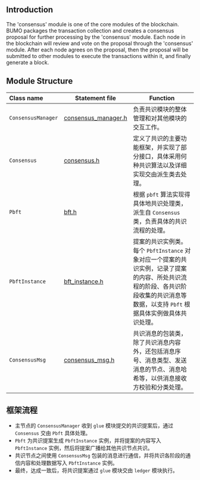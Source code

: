 ## Introduction
The 'consensus' module is one of the core modules of the blockchain. BUMO packages the transaction collection and creates a consensus proposal for further processing by the 'consensus' module. Each node in the blockchain will review and vote on the proposal through the 'consensus' module. After each node agrees on the proposal, then the proposal will be submitted to other modules to execute the transactions within it, and finally generate a block.

## Module Structure
Class name | Statement file | Function
|:--- | --- | ---
|`ConsensusManager` | [consensus_manager.h](./consensus_manager.h) | 负责共识模块的整体管理和对其他模块的交互工作。
|`Consensus`        | [consensus.h](./consensus.h)                 | 定义了共识的主要功能框架，并实现了部分接口，具体采用何种共识算法以及详细实现交由派生类去处理。
|`Pbft`             | [bft.h](./bft.h)                             | 根据 `pbft` 算法实现得具体地共识处理类，派生自 `Consensus` 类，负责具体的共识流程的处理。
|`PbftInstance`     | [bft_instance.h](./bft_instance.h)           | 提案的共识实例类。每个 `PbftInstance` 对象对应一个提案的共识实例，记录了提案的内容、所处共识流程的阶段、各共识阶段收集的共识消息等数据，以支持 `Pbft` 根据具体实例做具体共识处理。
|`ConsensusMsg`     | [consensus_msg.h](./consensus_msg.h)         | 共识消息的包装类，除了共识消息内容外，还包括消息序号、消息类型、发送消息的节点、消息哈希等，以供消息接收方校验和分类处理。

## 框架流程
- 主节点的 `ConsensusManager` 收到 `glue` 模块提交的共识提案后，通过 `Consensus` 交由 `Pbft` 具体处理。
- `Pbft` 为共识提案生成 `PbftInstance` 实例，并将提案的内容写入 `PbftInstance` 实例，然后将提案广播给其他共识节点共识。
- 共识节点之间使用 `ConsensusMsg` 包装的消息进行通信，并将共识各阶段的通信内容和处理数据写入 `PbftInstance` 实例。
- 最终，达成一致后，将共识提案通过 `glue` 模块交由 `ledger` 模块执行。

